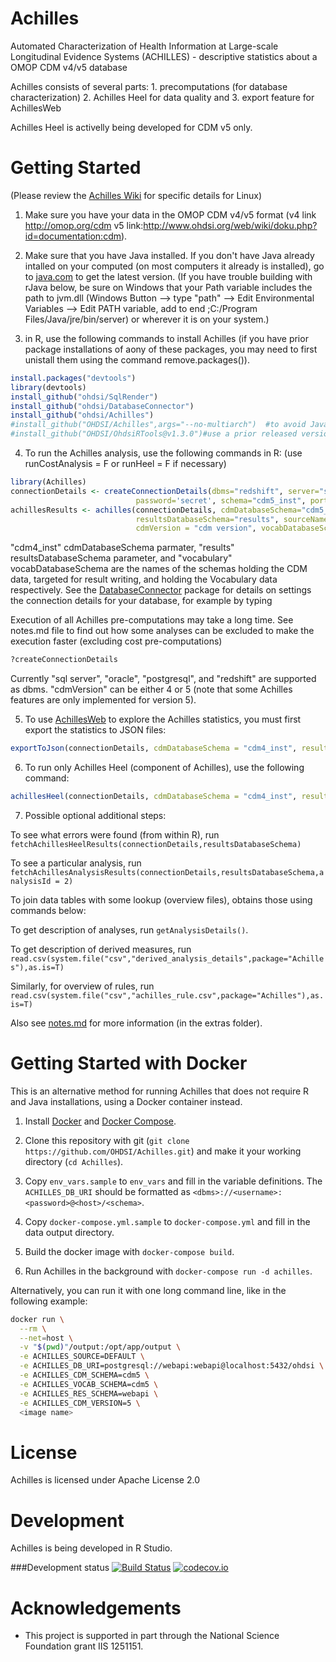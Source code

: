 Achilles
========
 
Automated Characterization of Health Information at Large-scale Longitudinal Evidence Systems (ACHILLES) - descriptive statistics about a OMOP CDM v4/v5 database

Achilles consists of several parts: 1. precomputations (for database characterization) 2. Achilles Heel for data quality and 3. export feature for AchillesWeb

Achilles Heel is activelly being developed for CDM v5 only.

Getting Started
===============
(Please review the [Achilles Wiki](https://github.com/OHDSI/Achilles/wiki/Additional-instructions-for-Linux) for specific details for Linux)

1. Make sure you have your data in the OMOP CDM v4/v5 format  (v4 link http://omop.org/cdm v5 link:http://www.ohdsi.org/web/wiki/doku.php?id=documentation:cdm).

2. Make sure that you have Java installed. If you don't have Java already intalled on your computed (on most computers it already is installed), go to [java.com](http://java.com) to get the latest version.  (If you have trouble building with rJava below, be sure on Windows that your Path variable includes the path to jvm.dll (Windows Button --> type "path" --> Edit Environmental Variables --> Edit PATH variable, add to end ;C:/Program Files/Java/jre/bin/server) or wherever it is on your system.)

3. in R, use the following commands to install Achilles (if you have prior package installations of aony of these packages, you may need to first unistall them using the command remove.packages()).

  ```r
  install.packages("devtools")
  library(devtools)
  install_github("ohdsi/SqlRender")
  install_github("ohdsi/DatabaseConnector")
  install_github("ohdsi/Achilles")
  #install_github("OHDSI/Achilles",args="--no-multiarch")  #to avoid Java 32 vs 64 issues 
  #install_github("OHDSI/OhdsiRTools@v1.3.0")#use a prior released version (to bypass fresh errors)
  ```
  
4. To run the Achilles analysis, use the following commands in R: (use runCostAnalysis = F or runHeel = F if necessary)

  ```r
  library(Achilles)
  connectionDetails <- createConnectionDetails(dbms="redshift", server="server.com", user="secret",
                              password='secret', schema="cdm5_inst", port="5439")
  achillesResults <- achilles(connectionDetails, cdmDatabaseSchema="cdm5_inst", 
                              resultsDatabaseSchema="results", sourceName="My Source Name", 
                              cdmVersion = "cdm version", vocabDatabaseSchema="vocabulary")
  ```
  "cdm4_inst" cdmDatabaseSchema parmater, "results" resultsDatabaseSchema parameter, and "vocabulary" vocabDatabaseSchema are the names of the schemas holding the CDM data, targeted for result writing, and holding the Vocabulary data respectively. See the [DatabaseConnector](https://github.com/OHDSI/DatabaseConnector) package for details on settings the connection details for your database, for example by typing
  
  Execution of all Achilles pre-computations may take a long time. See notes.md file to find out how some analyses can be excluded to make the execution faster (excluding cost pre-computations) 
  ```r
  ?createConnectionDetails
  ```
  Currently "sql server", "oracle", "postgresql", and "redshift" are supported as dbms.
  "cdmVersion" can be either 4 or 5 (note that some Achilles features are only implemented for version 5).

5. To use [AchillesWeb](https://github.com/OHDSI/AchillesWeb) to explore the Achilles statistics, you must first export the statistics to JSON files:
  ```r
  exportToJson(connectionDetails, cdmDatabaseSchema = "cdm4_inst", resultsDatabaseSchema = "results", outputPath = "c:/myPath/AchillesExport", cdmVersion = "cdm version", vocabDatabaseSchema = "vocabulary")
  ```

6. To run only Achilles Heel (component of Achilles), use the following command:
  ```r
  achillesHeel(connectionDetails, cdmDatabaseSchema = "cdm4_inst", resultsDatabaseSchema = "results", cdmVersion = "cdm version", vocabDatabaseSchema = "vocabulary")
  ```

7. Possible optional additional steps:

To see what errors were found (from within R), run `fetchAchillesHeelResults(connectionDetails,resultsDatabaseSchema)`

To see a particular analysis, run `fetchAchillesAnalysisResults(connectionDetails,resultsDatabaseSchema,analysisId = 2)`

To join data tables with some lookup (overview files), obtains those using commands below:

To get description of analyses, run `getAnalysisDetails()`.

To get description of derived measures, run `read.csv(system.file("csv","derived_analysis_details",package="Achilles"),as.is=T)`

Similarly, for overview of rules, run  
`read.csv(system.file("csv","achilles_rule.csv",package="Achilles"),as.is=T)`

Also see [notes.md](extras/notes.md) for more information (in the extras folder).


Getting Started with Docker
===========================
This is an alternative method for running Achilles that does not require R and Java installations, using a Docker container instead.

1. Install [Docker](https://docs.docker.com/installation/) and [Docker Compose](https://docs.docker.com/compose/install/).

2. Clone this repository with git (`git clone https://github.com/OHDSI/Achilles.git`) and make it your working directory (`cd Achilles`).

3. Copy `env_vars.sample` to `env_vars` and fill in the variable definitions. The `ACHILLES_DB_URI` should be formatted as `<dbms>://<username>:<password>@<host>/<schema>`.

4. Copy `docker-compose.yml.sample` to `docker-compose.yml` and fill in the data output directory.

5. Build the docker image with `docker-compose build`.

6. Run Achilles in the background with `docker-compose run -d achilles`.

Alternatively, you can run it with one long command line, like in the following example:

```bash
docker run \
  --rm \
  --net=host \
  -v "$(pwd)"/output:/opt/app/output \
  -e ACHILLES_SOURCE=DEFAULT \
  -e ACHILLES_DB_URI=postgresql://webapi:webapi@localhost:5432/ohdsi \
  -e ACHILLES_CDM_SCHEMA=cdm5 \
  -e ACHILLES_VOCAB_SCHEMA=cdm5 \
  -e ACHILLES_RES_SCHEMA=webapi \
  -e ACHILLES_CDM_VERSION=5 \
  <image name>
```

License
=======
Achilles is licensed under Apache License 2.0

Development
===========
Achilles is being developed in R Studio.

###Development status
[![Build Status](https://travis-ci.org/OHDSI/Achilles.svg?branch=master)](https://travis-ci.org/OHDSI/Achilles)
[![codecov.io](https://codecov.io/github/OHDSI/Achilles/coverage.svg?branch=master)](https://codecov.io/github/OHDSI/Achilles?branch=master)



# Acknowledgements
- This project is supported in part through the National Science Foundation grant IIS 1251151.
